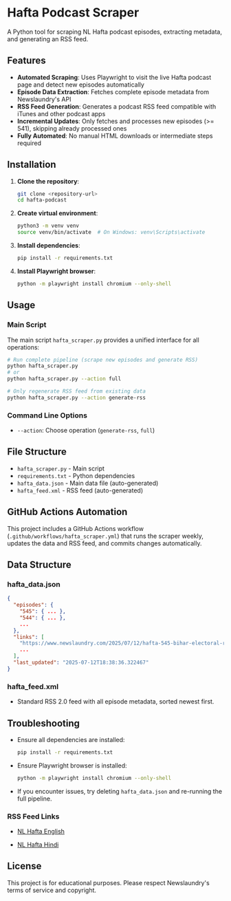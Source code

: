 # Hafta Podcast Scraper

A Python tool for scraping NL Hafta podcast episodes, extracting metadata, and generating an RSS feed.

## Features

- **Automated Scraping**: Uses Playwright to visit the live Hafta podcast page and detect new episodes automatically
- **Episode Data Extraction**: Fetches complete episode metadata from Newslaundry's API
- **RSS Feed Generation**: Generates a podcast RSS feed compatible with iTunes and other podcast apps
- **Incremental Updates**: Only fetches and processes new episodes (>= 541), skipping already processed ones
- **Fully Automated**: No manual HTML downloads or intermediate steps required

## Installation

1. **Clone the repository**:
   ```bash
   git clone <repository-url>
   cd hafta-podcast
   ```

2. **Create virtual environment**:
   ```bash
   python3 -m venv venv
   source venv/bin/activate  # On Windows: venv\Scripts\activate
   ```

3. **Install dependencies**:
   ```bash
   pip install -r requirements.txt
   ```

4. **Install Playwright browser**:
   ```bash
   python -m playwright install chromium --only-shell
   ```

## Usage

### Main Script

The main script `hafta_scraper.py` provides a unified interface for all operations:

```bash
# Run complete pipeline (scrape new episodes and generate RSS)
python hafta_scraper.py
# or
python hafta_scraper.py --action full

# Only regenerate RSS feed from existing data
python hafta_scraper.py --action generate-rss
```

### Command Line Options

- `--action`: Choose operation (`generate-rss`, `full`)

## File Structure

- `hafta_scraper.py` - Main script
- `requirements.txt` - Python dependencies
- `hafta_data.json` - Main data file (auto-generated)
- `hafta_feed.xml` - RSS feed (auto-generated)

## GitHub Actions Automation

This project includes a GitHub Actions workflow (`.github/workflows/hafta_scraper.yml`) that runs the scraper weekly, updates the data and RSS feed, and commits changes automatically.

## Data Structure

### hafta_data.json

```json
{
  "episodes": {
    "545": { ... },
    "544": { ... },
    ...
  },
  "links": [
    "https://www.newslaundry.com/2025/07/12/hafta-545-bihar-electoral-revision-dalai-lama-and-the-future-of-tibetan-movement",
    ...
  ],
  "last_updated": "2025-07-12T18:38:36.322467"
}
```

### hafta_feed.xml

- Standard RSS 2.0 feed with all episode metadata, sorted newest first.

## Troubleshooting

- Ensure all dependencies are installed:
  ```bash
  pip install -r requirements.txt
  ```
- Ensure Playwright browser is installed:
  ```bash
  python -m playwright install chromium --only-shell
  ```
- If you encounter issues, try deleting `hafta_data.json` and re-running the full pipeline.

### RSS Feed Links

- [NL Hafta English](https://raw.githubusercontent.com/prabhatisme/hafta-podcast/refs/heads/main/hafta_feed.xml)

- [NL Hafta Hindi](https://www.newslaundry.com/podcast-rss/getFeed/eyJhbGciOiJIUzI1NiIsInR5cCI6IkpXVCJ9.eyJtZW1iZXJJZCI6InlvZ2VzaHdhckBvdXRsb29rLmNvbSIsInN1YnNjcmlwdGlvbk5hbWUiOiJHYW1lIENoYW5nZXIiLCJleHBpcnlEYXRlIjoiNjU3LjY1MDQwNTU3ODcwMzdkIiwic2hvd0lkIjoiNWVjMjQ3YmYxYWQ5Zjg0OWIxZTNjNjQwIiwiaWF0IjoxNzA0NzAyMjA0LCJleHAiOjE3NjE1MjMxOTl9.xaAhKGIvz099K7u3KGR0lzeMdrATFAAlo-jrj2dfFck)

## License

This project is for educational purposes. Please respect Newslaundry's terms of service and copyright. 